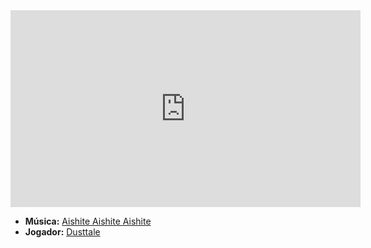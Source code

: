<iframe width="560" height="315" src="https://www.youtube.com/embed/U8BlNEKq0r8?si=-73E-afwnaNW_kbH" title="YouTube video player" frameborder="0" allow="accelerometer; autoplay; clipboard-write; encrypted-media; gyroscope; picture-in-picture; web-share" referrerpolicy="strict-origin-when-cross-origin" allowfullscreen></iframe>

- **Música:** [Aishite Aishite Aishite](content/Músicas/Aishite%20Aishite%20Aishite.md)
- **Jogador:** [Dusttale](content/Jogadores/Dusttale.md)